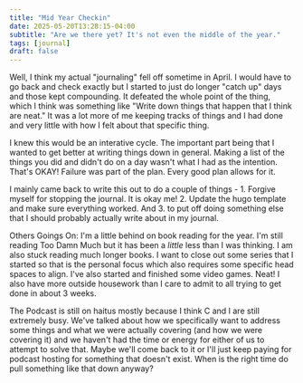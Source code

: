 ```yaml
---
title: "Mid Year Checkin"
date: 2025-05-20T13:28:15-04:00
subtitle: "Are we there yet? It's not even the middle of the year."
tags: [journal]
draft: false
---
```

Well, I think my actual "journaling" fell off sometime in April. I would have to go back and check exactly but I started to just do longer "catch up" days and those kept compounding. It defeated the whole point of the thing, which I think was something like "Write down things that happen that I think are neat." It was a lot more of me keeping tracks of things and I had done and very little with how I felt about that specific thing. 

I knew this would be an interative cycle. The important part being that I wanted to get better at writing things down in general. Making a list of the things you did and didn't do on a day wasn't what I had as the intention. That's OKAY! Failure was part of the plan. Every good plan allows for it. 

I mainly came back to write this out to do a couple of things - 1. Forgive myself for stopping the journal. It is okay me! 2. Update the hugo template and make sure everything worked. And 3. to put off doing something else that I should probably actually write about in my journal. 

Others Goings On: I'm a little behind on book reading for the year. I'm still reading Too Damn Much but it has been a _little_ less than I was thinking. I am also stuck reading much longer books. I want to close out some series that I started so that is the personal focus which also requires some specific head spaces to align. I've also started and finished some video games. Neat! I also have more outside housework than I care to admit to all trying to get done in about 3 weeks. 

The Podcast is still on haitus mostly because I think C and I are still extremely busy. We've talked about how we specifically want to address some things and what we were actually covering (and how we were covering it) and we haven't had the time or energy for either of us to attempt to solve that. Maybe we'll come back to it or I'll just keep paying for podcast hosting for something that doesn't exist. When is the right time do pull something like that down anyway?